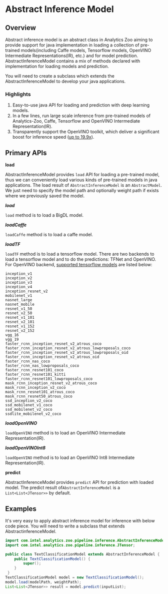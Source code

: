 # Abstract Inference Model

## Overview

Abstract inference model is an abstract class in Analytics Zoo aiming to provide support for java implementation in loading a collection of pre-trained models(including Caffe models, Tensorflow models, OpenVINO Intermediate Representations(IR), etc.) and for model prediction. AbstractInferenceModel contains a mix of methods declared with implementation for loading models and prediction.

You will need to create a subclass which extends the AbstractInferenceModel to 
develop your java applications.

### Highlights

1. Easy-to-use java API for loading and prediction with deep learning models.
2. In a few lines, run large scale inference from pre-trained models of Analytics-Zoo, Caffe, Tensorflow and OpenVINO Intermediate Representation(IR).
3. Transparently support the OpenVINO toolkit, which deliver a significant boost for inference speed  ([up to 19.9x](https://software.intel.com/en-us/blogs/2018/05/15/accelerate-computer-vision-from-edge-to-cloud-with-openvino-toolkit)).


## Primary APIs

**load**

AbstractInferenceModel provides `load` API for loading a pre-trained model,
thus we can conveniently load various kinds of pre-trained models in java applications. The load result of
`AbstractInferenceModel` is an `AbstractModel`.
We just need to specify the model path and optionally weight path if exists where we previously saved the model.

***load***

`load` method is to load a BigDL model.

***loadCaffe***

`loadCaffe` method is to load a caffe model.

***loadTF***

`loadTF` method is to load a tensorflow model. There are two backends to load a tensorflow model and to do the predictions: TFNet and OpenVINO. For OpenVINO backend, [supported tensorflow models](https://docs.openvinotoolkit.org/2020.1/_docs_MO_DG_prepare_model_convert_model_Convert_Model_From_TensorFlow.html) are listed below:

    inception_v1
    inception_v2
    inception_v3
    inception_v4
    inception_resnet_v2
    mobilenet_v1
    nasnet_large
    nasnet_mobile
    resnet_v1_50
    resnet_v2_50
    resnet_v1_101
    resnet_v2_101
    resnet_v1_152
    resnet_v2_152
    vgg_16
    vgg_19
    faster_rcnn_inception_resnet_v2_atrous_coco
    faster_rcnn_inception_resnet_v2_atrous_lowproposals_coco
    faster_rcnn_inception_resnet_v2_atrous_lowproposals_oid
    faster_rcnn_inception_resnet_v2_atrous_oid
    faster_rcnn_nas_coco
    faster_rcnn_nas_lowproposals_coco
    faster_rcnn_resnet101_coco
    faster_rcnn_resnet101_kitti
    faster_rcnn_resnet101_lowproposals_coco
    mask_rcnn_inception_resnet_v2_atrous_coco
    mask_rcnn_inception_v2_coco
    mask_rcnn_resnet101_atrous_coco
    mask_rcnn_resnet50_atrous_coco
    ssd_inception_v2_coco
    ssd_mobilenet_v1_coco
    ssd_mobilenet_v2_coco
    ssdlite_mobilenet_v2_coco

***loadOpenVINO***

`loadOpenVINO` method is to load an OpenVINO Intermediate Representation(IR).

***loadOpenVINOInt8***

`loadOpenVINO` method is to load an OpenVINO Int8 Intermediate Representation(IR).

**predict**

AbstractInferenceModel provides `predict` API for prediction with loaded model.
The predict result of`AbstractInferenceModel` is a `List<List<JTensor>>` by default.

## Examples

It's very easy to apply abstract inference model for inference with below code piece. You will need to write a subclass that extends AbstractinferenceModel.
```java
import com.intel.analytics.zoo.pipeline.inference.AbstractInferenceModel;
import com.intel.analytics.zoo.pipeline.inference.JTensor;

public class TextClassificationModel extends AbstractInferenceModel {
    public TextClassificationModel() {
        super();
    }
 }
TextClassificationModel model = new TextClassificationModel();
model.load(modelPath, weightPath);
List<List<JTensor>> result = model.predict(inputList);
```
